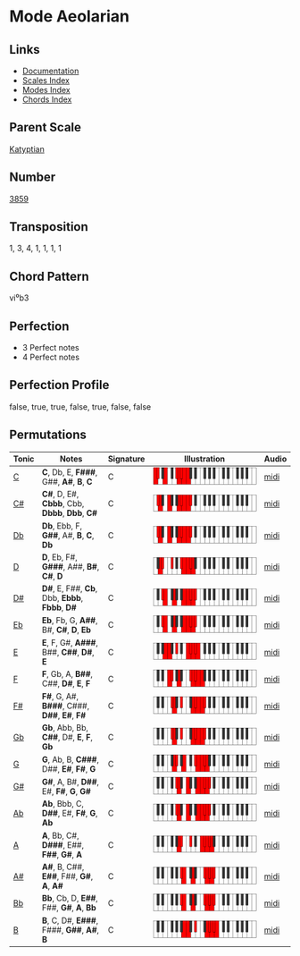 # Mode Aeolarian

## Links

- [Documentation](README.md)
- [Scales Index](Scales.md)
- [Modes Index](Modes.md)
- [Chords Index](Chords.md)

## Parent Scale

[Katyptian](ScaleKatyptian.md)

## Number

[3859](https://ianring.com/musictheory/scales/3859)

## Transposition

1, 3, 4, 1, 1, 1, 1

## Chord Pattern

vi⁰b3

## Perfection

- 3 Perfect notes
- 4 Perfect notes

## Perfection Profile

false, true, true, false, true, false, false

## Permutations

| Tonic | Notes | Signature | Illustration | Audio |
|-------|-------|-----------|--------------|-------|
| [C](ModeCNaturalAeolarian.md) | **C**, Db, E, **F###**, G##, **A#**, **B**, **C** | C | ![CNaturalAeolarian](ModeCNaturalAeolarian.png) | [midi](https://github.com/edipermadi/music/blob/main/docs/ModeCNaturalAeolarian.mid?raw=true) |
| [C#](ModeCSharpAeolarian.md) | **C#**, D, E#, **Cbbb**, Cbb, **Dbbb**, **Dbb**, **C#** | C | ![CSharpAeolarian](ModeCSharpAeolarian.png) | [midi](https://github.com/edipermadi/music/blob/main/docs/ModeCSharpAeolarian.mid?raw=true) |
| [Db](ModeDFlatAeolarian.md) | **Db**, Ebb, F, **G##**, A#, **B**, **C**, **Db** | C | ![DFlatAeolarian](ModeDFlatAeolarian.png) | [midi](https://github.com/edipermadi/music/blob/main/docs/ModeDFlatAeolarian.mid?raw=true) |
| [D](ModeDNaturalAeolarian.md) | **D**, Eb, F#, **G###**, A##, **B#**, **C#**, **D** | C | ![DNaturalAeolarian](ModeDNaturalAeolarian.png) | [midi](https://github.com/edipermadi/music/blob/main/docs/ModeDNaturalAeolarian.mid?raw=true) |
| [D#](ModeDSharpAeolarian.md) | **D#**, E, F##, **Cb**, Dbb, **Ebbb**, **Fbbb**, **D#** | C | ![DSharpAeolarian](ModeDSharpAeolarian.png) | [midi](https://github.com/edipermadi/music/blob/main/docs/ModeDSharpAeolarian.mid?raw=true) |
| [Eb](ModeEFlatAeolarian.md) | **Eb**, Fb, G, **A##**, B#, **C#**, **D**, **Eb** | C | ![EFlatAeolarian](ModeEFlatAeolarian.png) | [midi](https://github.com/edipermadi/music/blob/main/docs/ModeEFlatAeolarian.mid?raw=true) |
| [E](ModeENaturalAeolarian.md) | **E**, F, G#, **A###**, B##, **C##**, **D#**, **E** | C | ![ENaturalAeolarian](ModeENaturalAeolarian.png) | [midi](https://github.com/edipermadi/music/blob/main/docs/ModeENaturalAeolarian.mid?raw=true) |
| [F](ModeFNaturalAeolarian.md) | **F**, Gb, A, **B##**, C##, **D#**, **E**, **F** | C | ![FNaturalAeolarian](ModeFNaturalAeolarian.png) | [midi](https://github.com/edipermadi/music/blob/main/docs/ModeFNaturalAeolarian.mid?raw=true) |
| [F#](ModeFSharpAeolarian.md) | **F#**, G, A#, **B###**, C###, **D##**, **E#**, **F#** | C | ![FSharpAeolarian](ModeFSharpAeolarian.png) | [midi](https://github.com/edipermadi/music/blob/main/docs/ModeFSharpAeolarian.mid?raw=true) |
| [Gb](ModeGFlatAeolarian.md) | **Gb**, Abb, Bb, **C##**, D#, **E**, **F**, **Gb** | C | ![GFlatAeolarian](ModeGFlatAeolarian.png) | [midi](https://github.com/edipermadi/music/blob/main/docs/ModeGFlatAeolarian.mid?raw=true) |
| [G](ModeGNaturalAeolarian.md) | **G**, Ab, B, **C###**, D##, **E#**, **F#**, **G** | C | ![GNaturalAeolarian](ModeGNaturalAeolarian.png) | [midi](https://github.com/edipermadi/music/blob/main/docs/ModeGNaturalAeolarian.mid?raw=true) |
| [G#](ModeGSharpAeolarian.md) | **G#**, A, B#, **D##**, E#, **F#**, **G**, **G#** | C | ![GSharpAeolarian](ModeGSharpAeolarian.png) | [midi](https://github.com/edipermadi/music/blob/main/docs/ModeGSharpAeolarian.mid?raw=true) |
| [Ab](ModeAFlatAeolarian.md) | **Ab**, Bbb, C, **D##**, E#, **F#**, **G**, **Ab** | C | ![AFlatAeolarian](ModeAFlatAeolarian.png) | [midi](https://github.com/edipermadi/music/blob/main/docs/ModeAFlatAeolarian.mid?raw=true) |
| [A](ModeANaturalAeolarian.md) | **A**, Bb, C#, **D###**, E##, **F##**, **G#**, **A** | C | ![ANaturalAeolarian](ModeANaturalAeolarian.png) | [midi](https://github.com/edipermadi/music/blob/main/docs/ModeANaturalAeolarian.mid?raw=true) |
| [A#](ModeASharpAeolarian.md) | **A#**, B, C##, **E##**, F##, **G#**, **A**, **A#** | C | ![ASharpAeolarian](ModeASharpAeolarian.png) | [midi](https://github.com/edipermadi/music/blob/main/docs/ModeASharpAeolarian.mid?raw=true) |
| [Bb](ModeBFlatAeolarian.md) | **Bb**, Cb, D, **E##**, F##, **G#**, **A**, **Bb** | C | ![BFlatAeolarian](ModeBFlatAeolarian.png) | [midi](https://github.com/edipermadi/music/blob/main/docs/ModeBFlatAeolarian.mid?raw=true) |
| [B](ModeBNaturalAeolarian.md) | **B**, C, D#, **E###**, F###, **G##**, **A#**, **B** | C | ![BNaturalAeolarian](ModeBNaturalAeolarian.png) | [midi](https://github.com/edipermadi/music/blob/main/docs/ModeBNaturalAeolarian.mid?raw=true) |

